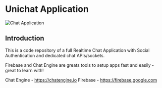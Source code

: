 # Unichat Application

![Chat Application](https://i.ibb.co/GJwyy9m/Bv9-Js3-QLOLY-HD.jpg)

## Introduction

This is a code repository of a full Realtime Chat Application with Social Authentication and dedicated chat APIs/sockets.

Firebase and Chat Engine are greats tools to setup apps fast and easily - great to learn with!

Chat Engine - https://chatengine.io
Firebase - https://firebase.google.com
